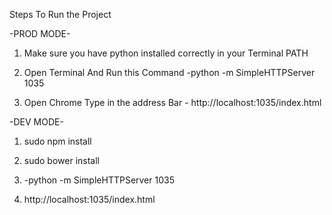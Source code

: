 Steps To Run the Project 

-PROD MODE-

1. Make sure you have python installed correctly in your Terminal PATH

2. Open Terminal And Run this Command 
	-python -m SimpleHTTPServer 1035
	
3. Open Chrome Type in the address Bar - http://localhost:1035/index.html

-DEV MODE-

1. sudo npm install

2. sudo bower install

3. -python -m SimpleHTTPServer 1035

4. http://localhost:1035/index.html
